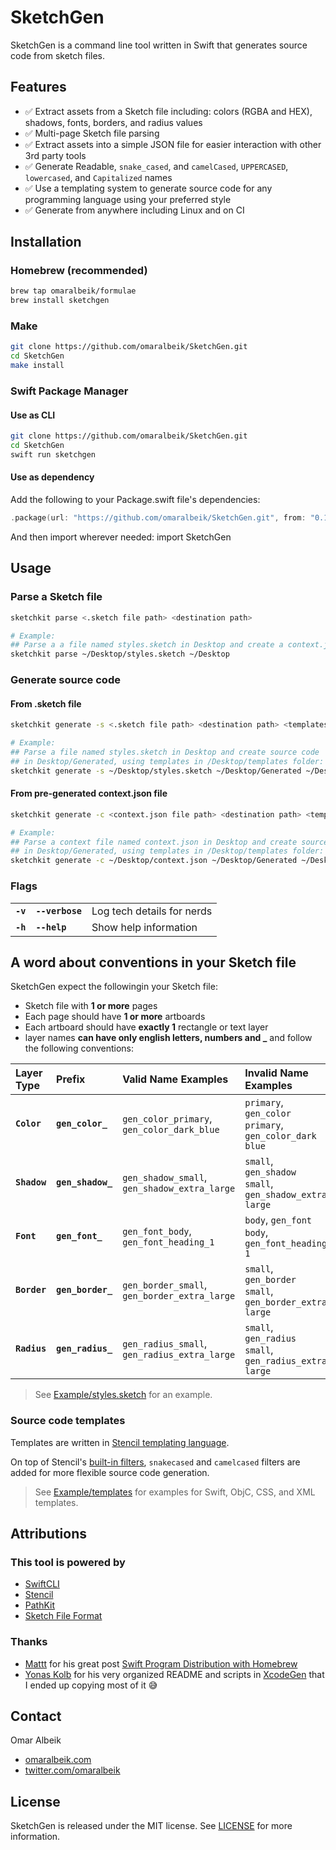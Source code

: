 # SketchGen

SketchGen is a command line tool written in Swift that generates source code from sketch files.

## Features

- ✅ Extract assets from a Sketch file including: colors (RGBA and HEX), shadows, fonts, borders, and radius values
- ✅ Multi-page Sketch file parsing
- ✅ Extract assets into a simple JSON file for easier interaction with other 3rd party tools
- ✅ Generate Readable, `snake_cased`, and `camelCased`, `UPPERCASED`, `lowercased`, and `Capitalized` names
- ✅ Use a templating system to generate source code for any programming language using your preferred style
- ✅ Generate from anywhere including Linux and on CI

## Installation

### Homebrew (recommended)

```sh
brew tap omaralbeik/formulae
brew install sketchgen
```

### Make

```sh
git clone https://github.com/omaralbeik/SketchGen.git
cd SketchGen
make install
```

### Swift Package Manager

#### Use as CLI

```sh
git clone https://github.com/omaralbeik/SketchGen.git
cd SketchGen
swift run sketchgen
```

#### Use as dependency

Add the following to your Package.swift file's dependencies:

```swift
.package(url: "https://github.com/omaralbeik/SketchGen.git", from: "0.1.0"),
```

And then import wherever needed: import SketchGen

## Usage

### Parse a Sketch file

```sh
sketchkit parse <.sketch file path> <destination path>

# Example:
## Parse a a file named styles.sketch in Desktop and create a context.json in Desktop
sketchkit parse ~/Desktop/styles.sketch ~/Desktop
```

### Generate source code

#### From .sketch file

```sh
sketchkit generate -s <.sketch file path> <destination path> <templates folder path>

# Example:
## Parse a file named styles.sketch in Desktop and create source code
## in Desktop/Generated, using templates in /Desktop/templates folder:
sketchkit generate -s ~/Desktop/styles.sketch ~/Desktop/Generated ~/Desktop/templates
```

#### From pre-generated context.json file

```sh
sketchkit generate -c <context.json file path> <destination path> <templates folder path>

# Example:
## Parse a context file named context.json in Desktop and create source code
## in Desktop/Generated, using templates in /Desktop/templates folder:
sketchkit generate -c ~/Desktop/context.json ~/Desktop/Generated ~/Desktop/templates
```

### Flags

|          |                 |                            |
|:---------|:----------------|:---------------------------|
| **`-v`** | **`--verbose`** | Log tech details for nerds |
| **`-h`** | **`--help`**    | Show help information      |

## A word about conventions in your Sketch file

SketchGen expect the followingin your Sketch file:

- Sketch file with **1 or more** pages
- Each page should have **1 or more** artboards
- Each artboard should have **exactly 1** rectangle or text layer
- layer names **can have only english letters, numbers and _** and follow the following conventions:

| Layer Type   | Prefix            | Valid Name Examples                          | Invalid Name Examples                                 |
|:-------------|:------------------|:---------------------------------------------|:------------------------------------------------------|
| **`Color`**  | **`gen_color_`**  | `gen_color_primary`, `gen_color_dark_blue`   | `primary`, `gen_color primary`, `gen_color_dark blue` |
| **`Shadow`** | **`gen_shadow_`** | `gen_shadow_small`, `gen_shadow_extra_large` | `small`, `gen_shadow small`, `gen_shadow_extra large` |
| **`Font`**   | **`gen_font_`**   | `gen_font_body`, `gen_font_heading_1`        | `body`, `gen_font body`, `gen_font_heading 1`         |
| **`Border`** | **`gen_border_`** | `gen_border_small`, `gen_border_extra_large` | `small`, `gen_border small`, `gen_border_extra large` |
| **`Radius`** | **`gen_radius_`** | `gen_radius_small`, `gen_radius_extra_large` | `small`, `gen_radius small`, `gen_radius_extra large` |

> See [Example/styles.sketch](https://github.com/omaralbeik/SketchGen/blob/master/Example/styles.sketch) for an example.

### Source code templates

Templates are written in [Stencil templating language](https://github.com/stencilproject/Stencil).

On top of Stencil's [built-in filters](http://stencil.fuller.li/en/latest/builtins.html#built-in-filters), `snakecased` and `camelcased` filters are added for more flexible source code generation.

> See [Example/templates](https://github.com/omaralbeik/SketchGen/tree/master/Example/templates) for examples for Swift, ObjC, CSS, and XML templates.

## Attributions

### This tool is powered by

- [SwiftCLI](https://github.com/jakeheis/SwiftCLI)
- [Stencil](https://github.com/stencilproject/Stencil)
- [PathKit](https://github.com/kylef/PathKit)
- [Sketch File Format](https://github.com/sketch-hq/sketch-file-format)

### Thanks

- [Mattt](https://twitter.com/mattt) for his great post [Swift Program Distribution with Homebrew](https://nshipster.com/homebrew/)
- [Yonas Kolb](https://github.com/yonaskolb) for his very organized README and scripts in [XcodeGen](https://github.com/yonaskolb/XcodeGen) that I ended up copying most of it 😅

## Contact

Omar Albeik

- [omaralbeik.com](https://omaralbeik.com)
- [twitter.com/omaralbeik](https://twitter.com/omaralbeik)

## License

SketchGen is released under the MIT license. See [LICENSE](https://github.com/omaralbeik/SketchGen/blob/master/LICENSE) for more information.
